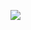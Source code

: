 ![](https://github-readme-stats.vercel.app/api/top-langs/?username=shujiejune&layout=compact&langs_count=7&theme=solarized-light&hide=html)

<!--
**shujiejune/shujiejune** is a ✨ _special_ ✨ repository because its `README.md` (this file) appears on your GitHub profile.

Here are some ideas to get you started:

- 🔭 I’m currently working on ...
- 🌱 I’m currently learning ...
- 👯 I’m looking to collaborate on ...
- 🤔 I’m looking for help with ...
- 💬 Ask me about ...
- 📫 How to reach me: ...
- 😄 Pronouns: ...
- ⚡ Fun fact: ...
-->
